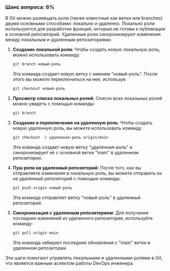 ### Шанс вопроса: 6%

В Git можно размещать роли (также известные как ветки или branches) двумя основными способами: локально и удаленно. Локально роли используются для разработки функций, которые не готовы к публикации в основной репозиторий. Удаленные роли синхронизируют изменения между локальным и удаленным репозиториями.

1. **Создание локальной роли**:
   Чтобы создать новую локальную роль, можно использовать команду:
   ```bash
   git branch новый-роль
   ```
   Эта команда создает новую ветку с именем "новый-роль". После этого вы можете переключиться на нее, используя:
   ```bash
   git checkout новый-роль
   ```

2. **Просмотр списка локальных ролей**:
   Список всех локальных ролей можно увидеть с помощью команды:
   ```bash
   git branch
   ```

3. **Создание и переключение на удаленную роль**:
   Чтобы создать новую удаленную роль, вы можете использовать команду:
   ```bash
   git checkout -b удаленная-роль origin/main
   ```
   Эта команда создает новую ветку "удаленная-роль" и синхронизирует её с основной ветки "main" в удаленном репозитории.

4. **Пуш роли на удаленный репозиторий**:
   После того, как вы отправляете изменения в локальную роль, вы можете отправить их на удаленный репозиторий с помощью команды:
   ```bash
   git push origin новый-роль
   ```
   Эта команда отправляет ветку "новый-роль" в удаленный репозиторий.

5. **Синхронизация с удаленным репозиторием**:
   Для получения последних изменений из удаленного репозитория, используйте команду:
   ```bash
   git pull origin main
   ```
   Эта команда забирает последние обновления с "main" ветки в удаленном репозитории.

Эти шаги помогают управлять локальными и удаленными ролями в Git, что является важным аспектом работы DevOps инженера.